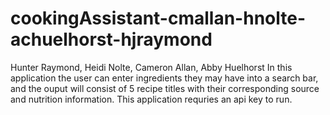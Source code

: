 # cookingAssistant-cmallan-hnolte-achuelhorst-hjraymond
Hunter Raymond, Heidi Nolte, Cameron Allan, Abby Huelhorst
In this application the user can enter ingredients they may have into a search bar, and the ouput will consist of 5 recipe titles with their corresponding source and nutrition information.
This application requries an api key to run.
